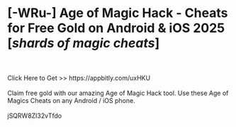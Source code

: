 # [-WRu-] Age of Magic Hack - Cheats for Free Gold on Android & iOS 2025 [*shards of magic cheats*]
<br>
<br>Click Here to Get >> https://appbitly.com/uxHKU

<br>
<br>Claim free gold with our amazing Age of Magic Hack tool. Use these Age of Magics Cheats on any Android / iOS phone.
<br>
<br>jSQRW8ZI32vTfdo

